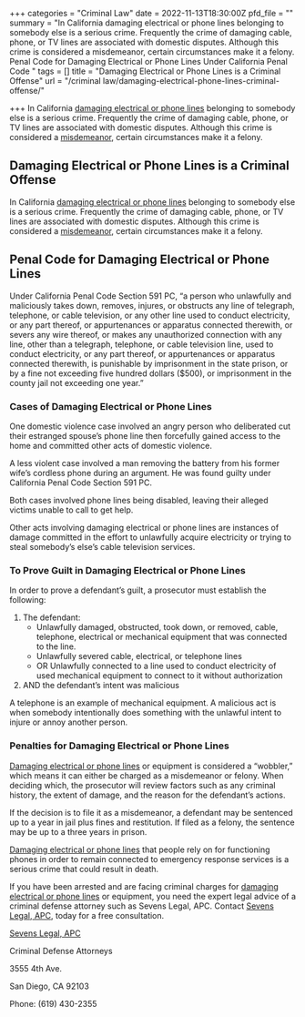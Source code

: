 +++
categories = "Criminal Law"
date = 2022-11-13T18:30:00Z
pfd_file = ""
summary = "In California damaging electrical or phone lines belonging to somebody else is a serious crime. Frequently the crime of damaging cable, phone, or TV lines are associated with domestic disputes. Although this crime is considered a misdemeanor, certain circumstances make it a felony. Penal Code for Damaging Electrical or Phone Lines Under California Penal Code "
tags = []
title = "Damaging Electrical or Phone Lines is a Criminal Offense"
url = "/criminal law/damaging-electrical-phone-lines-criminal-offense/"

+++
In California [damaging electrical or phone lines](https://www.sevenslegal.com/ "Sevens Legal, APC") belonging to somebody else is a serious crime. Frequently the crime of damaging cable, phone, or TV lines are associated with domestic disputes. Although this crime is considered a [misdemeanor](https://www.sevenslegal.com/ "Sevens Legal, APC"), certain circumstances make it a felony.

## Damaging Electrical or Phone Lines is a Criminal Offense

In California [damaging electrical or phone lines](https://www.sevenslegal.com/ "Sevens Legal, APC") belonging to somebody else is a serious crime. Frequently the crime of damaging cable, phone, or TV lines are associated with domestic disputes. Although this crime is considered a [misdemeanor](https://www.sevenslegal.com/ "Sevens Legal, APC"), certain circumstances make it a felony.

## Penal Code for Damaging Electrical or Phone Lines

Under California Penal Code Section 591 PC, “a person who unlawfully and maliciously takes down, removes, injures, or obstructs any line of telegraph, telephone, or cable television, or any other line used to conduct electricity, or any part thereof, or appurtenances or apparatus connected therewith, or severs any wire thereof, or makes any unauthorized connection with any line, other than a telegraph, telephone, or cable television line, used to conduct electricity, or any part thereof, or appurtenances or apparatus connected therewith, is punishable by imprisonment in the state prison, or by a fine not exceeding five hundred dollars ($500), or imprisonment in the county jail not exceeding one year.”

### Cases of Damaging Electrical or Phone Lines

One domestic violence case involved an angry person who deliberated cut their estranged spouse’s phone line then forcefully gained access to the home and committed other acts of domestic violence.

A less violent case involved a man removing the battery from his former wife’s cordless phone during an argument. He was found guilty under California Penal Code Section 591 PC.

Both cases involved phone lines being disabled, leaving their alleged victims unable to call to get help.

Other acts involving damaging electrical or phone lines are instances of damage committed in the effort to unlawfully acquire electricity or trying to steal somebody’s else’s cable television services.

### To Prove Guilt in Damaging Electrical or Phone Lines

In order to prove a defendant’s guilt, a prosecutor must establish the following:

1. The defendant:
   * Unlawfully damaged, obstructed, took down, or removed, cable, telephone, electrical or mechanical equipment that was connected to the line.
   * Unlawfully severed cable, electrical, or telephone lines
   * OR Unlawfully connected to a line used to conduct electricity of used mechanical equipment to connect to it without authorization
2. AND the defendant’s intent was malicious

A telephone is an example of mechanical equipment. A malicious act is when somebody intentionally does something with the unlawful intent to injure or annoy another person.

### Penalties for Damaging Electrical or Phone Lines

[Damaging electrical or phone lines](https://www.sevenslegal.com/ "Sevens Legal, APC") or equipment is considered a “wobbler,” which means it can either be charged as a misdemeanor or felony. When deciding which, the prosecutor will review factors such as any criminal history, the extent of damage, and the reason for the defendant’s actions.

If the decision is to file it as a misdemeanor, a defendant may be sentenced up to a year in jail plus fines and restitution. If filed as a felony, the sentence may be up to a three years in prison.

[Damaging electrical or phone lines](https://www.sevenslegal.com/ "Sevens Legal, APC") that people rely on for functioning phones in order to remain connected to emergency response services is a serious crime that could result in death.

If you have been arrested and are facing criminal charges for [damaging electrical or phone lines](https://www.sevenslegal.com/ "Sevens Legal, APC") or equipment, you need the expert legal advice of a criminal defense attorney such as Sevens Legal, APC. Contact [Sevens Legal, APC](https://www.sevenslegal.com/ "Sevens Legal, APC"), today for a free consultation.

[Sevens Legal, APC](https://www.sevenslegal.com/ "Sevens Legal, APC")

Criminal Defense Attorneys

3555 4th Ave.

San Diego, CA 92103

Phone: (619) 430-2355
